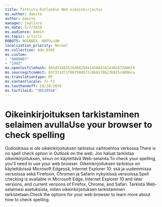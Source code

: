 ```yaml
---
title: Tarkista Outlookin Web-oikeinkirjoitus
ms.author: daeite
author: daeite
manager: joallard
ms.date: 5/7/2019
ms.audience: Admin
ms.topic: article
ROBOTS: NOINDEX, NOFOLLOW
localization_priority: Normal
ms.collection: Adm_O365
ms.custom:
- "8000007"
- "1992"
ms.openlocfilehash: 945d3168352bd00259a14508434243028720d6f0
ms.sourcegitcommit: 037331d71f06750d972c0b6278b23bb15c4806ca
ms.translationtype: MT
ms.contentlocale: fi-FI
ms.lasthandoff: 10/18/2019
ms.locfileid: "36510548"
---
```

# <a name="use-your-browser-to-check-spelling"></a><span data-ttu-id="09d9c-102">Oikeinkirjoituksen tarkistaminen selaimen avulla</span><span class="sxs-lookup"><span data-stu-id="09d9c-102">Use your browser to check spelling</span></span>

<span data-ttu-id="09d9c-103">Outlookissa ei ole oikeinkirjoituksen tarkistus vaihtoehtoa verkossa.</span><span class="sxs-lookup"><span data-stu-id="09d9c-103">There is no spell check option in Outlook on the web.</span></span> <span data-ttu-id="09d9c-104">Jos haluat tarkistaa oikeinkirjoituksen, sinun on käytettävä Web-selainta.</span><span class="sxs-lookup"><span data-stu-id="09d9c-104">To check your spelling, you'll need to use your web browser.</span></span> <span data-ttu-id="09d9c-105">Oikeinkirjoituksen tarkistus on käytettävissä Microsoft Edgessä, Internet Explorer 10: ssä ja uudemmissa versioissa sekä Firefoxin, Chromen ja Safarin nykyisissä versioissa.</span><span class="sxs-lookup"><span data-stu-id="09d9c-105">Spell checking is available in Microsoft Edge, Internet Explorer 10 and later versions, and current versions of Firefox, Chrome, and Safari.</span></span> <span data-ttu-id="09d9c-106">Tarkista Web-selaimesi asetuksista, miten oikeinkirjoituksen tarkistaminen tarkistetaan.</span><span class="sxs-lookup"><span data-stu-id="09d9c-106">Check the options for your web browser to learn more about how to check spelling.</span></span>